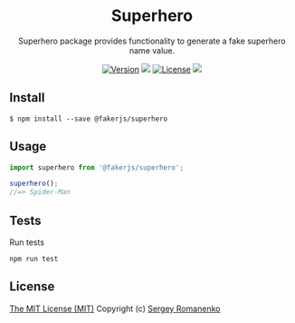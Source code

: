 <h1 align="center">Superhero</h1>
<p align="center">
Superhero package provides functionality to generate a fake superhero name value.
</p>

<p align="center">
<a href="https://github.com/faker-javascript/superhero/releases"><img alt="Version" src="https://img.shields.io/github/release/faker-javascript/superhero.svg?label=version&color=green"></a> <img src="https://img.shields.io/npm/dt/@fakerjs/superhero"> <a href="https://github.com/faker-javascript/superhero"><img src="https://img.shields.io/badge/license-MIT-blue.svg?color=green" alt="License"></a> <img src="https://github.com/faker-javascript/superhero/actions/workflows/tests.yml/badge.svg">

## Install

```
$ npm install --save @fakerjs/superhero
```

## Usage

```js
import superhero from '@fakerjs/superhero';

superhero();
//=> Spider-Man

```

## Tests

Run tests

```
npm run test
```

## License
[The MIT License (MIT)](https://github.com/faker-javascript/superhero/blob/master/LICENSE.txt)
Copyright (c) [Sergey Romanenko](https://github.com/Awilum)
